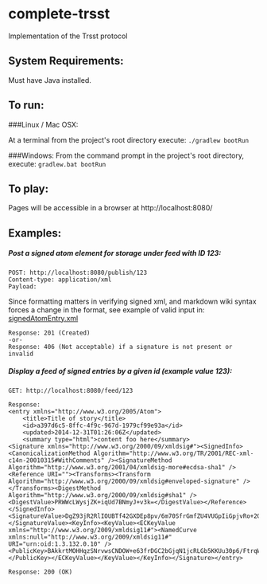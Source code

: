 complete-trsst
=============

Implementation of the Trsst protocol

System Requirements:
---------
Must have Java installed.

To run:
-------

###Linux / Mac OSX:

At a terminal from the project's root directory execute:
`./gradlew bootRun`

###Windows:
From the command prompt in the project's root directory, execute:
`gradlew.bat bootRun`

To play:
--------
Pages will be accessible in a browser at http://localhost:8080/

Examples:
---------

##### Post a signed atom element for storage under feed with ID 123:
    POST: http://localhost:8080/publish/123
    Content-type: application/xml
    Payload:
Since formatting matters in verifying signed xml, and markdown wiki syntax forces a change in the format, see example of valid input  in: 
<a href="https://github.com/TheAndruu/complete-trsst/blob/master/ct-core/src/test/resources/com/completetrsst/xml/signedAtomEntry.xml">signedAtomEntry.xml</a>

    Response: 201 (Created)
    -or-
    Response: 406 (Not acceptable) if a signature is not present or invalid

##### Display a feed of signed entries by a given id (example value 123):
    GET: http://localhost:8080/feed/123

    Response:
    <entry xmlns="http://www.w3.org/2005/Atom">
        <title>Title of story</title>
        <id>a397d6c5-8ffc-4f9c-967d-1979cf99e93a</id>
        <updated>2014-12-31T01:26:06Z</updated>
        <summary type="html">content foo here</summary>
    <Signature xmlns="http://www.w3.org/2000/09/xmldsig#"><SignedInfo><CanonicalizationMethod Algorithm="http://www.w3.org/TR/2001/REC-xml-c14n-20010315#WithComments" /><SignatureMethod Algorithm="http://www.w3.org/2001/04/xmldsig-more#ecdsa-sha1" /><Reference URI=""><Transforms><Transform Algorithm="http://www.w3.org/2000/09/xmldsig#enveloped-signature" /></Transforms><DigestMethod Algorithm="http://www.w3.org/2000/09/xmldsig#sha1" /><DigestValue>PRWWcLWysjZK+iqUd7BNmyJ+v3k=</DigestValue></Reference></SignedInfo><SignatureValue>DgZ93jR2RlIOUBTf42GXDEp8pv/6m70SfrGmfZU4VUGpIiGpjvRo+2QJ0RjwUZtwpcwofbWZbopjPHnwlH6GhA==</SignatureValue><KeyInfo><KeyValue><ECKeyValue xmlns="http://www.w3.org/2009/xmldsig11#"><NamedCurve xmlns:null="http://www.w3.org/2009/xmldsig11#" URI="urn:oid:1.3.132.0.10" /><PublicKey>BAkkrtMOHHqzSNrvwsCNDOW+e63frDGC2bGjqN1jcRLGb5KKUu30p6/FtrqW9hmso3e5ua195T4PnKSSEA8AscU=</PublicKey></ECKeyValue></KeyValue></KeyInfo></Signature></entry>

    Response: 200 (OK)


